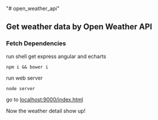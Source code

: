 "# open_weather_api" 

Get weather data by Open Weather API
-------------------


### Fetch Dependencies

run shell get express angular and echarts
```
npm i && bower i
```


run web server
```
node server
```

go to [localhost:9000/index.html](localhost:9000/index.html)


Now the weather detail show up!